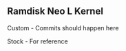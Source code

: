 Ramdisk Neo L Kernel
--------------------
Custom - Commits should happen here

Stock - For reference


